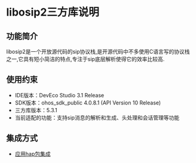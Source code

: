 # libosip2三方库说明
## 功能简介
libosip2是一个开放源代码的sip协议栈,是开源代码中不多使用C语言写的协议栈之一,它具有短小简洁的特点,专注于sip底层解析使得它的效率比较高.
## 使用约束
- IDE版本：DevEco Studio 3.1 Release
- SDK版本：ohos_sdk_public 4.0.8.1 (API Version 10 Release)
- 三方库版本：5.3.1
- 当前适配的功能：支持sip消息的解析和生成、头处理和会话管理等功能

## 集成方式
+ [应用hap包集成](docs/hap_integrate.md)
